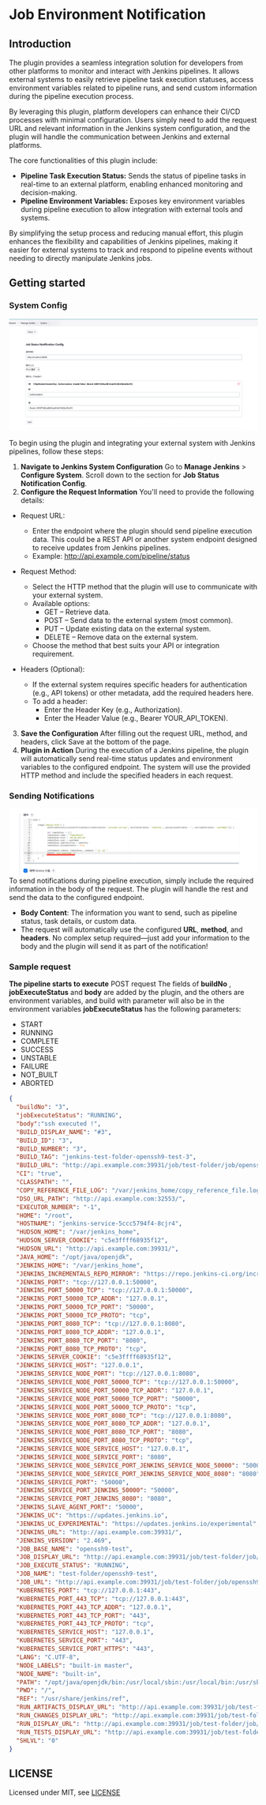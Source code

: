 # Job Environment Notification

## Introduction

The plugin provides a seamless integration solution for developers from other platforms to monitor and interact with Jenkins pipelines. It allows external systems to easily retrieve pipeline task execution statuses, access environment variables related to pipeline runs, and send custom information during the pipeline execution process.

By leveraging this plugin, platform developers can enhance their CI/CD processes with minimal configuration. Users simply need to add the request URL and relevant information in the Jenkins system configuration, and the plugin will handle the communication between Jenkins and external platforms.

The core functionalities of this plugin include:

+ **Pipeline Task Execution Status:**  Sends the status of pipeline tasks in real-time to an external platform, enabling enhanced monitoring and decision-making.
+ **Pipeline Environment Variables:**  Exposes key environment variables during pipeline execution to allow integration with external tools and systems.


By simplifying the setup process and reducing manual effort, this plugin enhances the flexibility and capabilities of Jenkins pipelines, making it easier for external systems to track and respond to pipeline events without needing to directly manipulate Jenkins jobs.
## Getting started
### System Config
![System Config](docs/img.png "System Config")

To begin using the plugin and integrating your external system with Jenkins pipelines, follow these steps:

1. **Navigate to Jenkins System Configuration**
   Go to **Manage Jenkins** > **Configure System**.
   Scroll down to the section for **Job Status Notification Config**.
2. **Configure the Request Information**
   You'll need to provide the following details:

+ Request URL:
  + Enter the endpoint where the plugin should send pipeline execution data. This could be a REST API or another system endpoint designed to receive updates from Jenkins pipelines. 
  + Example: http://api.example.com/pipeline/status
+ Request Method:

  + Select the HTTP method that the plugin will use to communicate with your external system.
  + Available options:
      + GET – Retrieve data.
      + POST – Send data to the external system (most common).
      + PUT – Update existing data on the external system.
      + DELETE – Remove data on the external system.
  + Choose the method that best suits your API or integration requirement.
+ Headers (Optional):

    + If the external system requires specific headers for authentication (e.g., API tokens) or other metadata, add the required headers here.
    + To add a header:
        + Enter the Header Key (e.g., Authorization).
        + Enter the Header Value (e.g., Bearer YOUR_API_TOKEN).
3. **Save the Configuration**
   After filling out the request URL, method, and headers, click Save at the bottom of the page.
4. **Plugin in Action**
   During the execution of a Jenkins pipeline, the plugin will automatically send real-time status updates and environment variables to the configured endpoint.
   The system will use the provided HTTP method and include the specified headers in each request.
### Sending Notifications
   ![Notify Config](docs/img_1.png "Notify")
   To send notifications during pipeline execution, simply include the required information in the body of the request. The plugin will handle the rest and send the data to the configured endpoint.

+ **Body Content**: The information you want to send, such as pipeline status, task details, or custom data.
+ The request will automatically use the configured **URL**, **method**, and **headers**.
No complex setup required—just add your information to the body and the plugin will send it as part of the notification!

### Sample request

**The pipeline starts to execute** POST request
The fields of **buildNo** , **jobExecuteStatus** and **body** are added by the plugin, and the others are environment variables, and build with parameter will also be in the environment variables
**jobExecuteStatus** has the following parameters:
  + START
  + RUNNING
  + COMPLETE
  + SUCCESS
  + UNSTABLE
  + FAILURE
  + NOT_BUILT
  + ABORTED
```json
{
  "buildNo": "3",
  "jobExecuteStatus": "RUNNING",
  "body":"ssh executed !",
  "BUILD_DISPLAY_NAME": "#3",
  "BUILD_ID": "3",
  "BUILD_NUMBER": "3",
  "BUILD_TAG": "jenkins-test-folder-openssh9-test-3",
  "BUILD_URL": "http://api.example.com:39931/job/test-folder/job/openssh9-test/3/",
  "CI": "true",
  "CLASSPATH": "",
  "COPY_REFERENCE_FILE_LOG": "/var/jenkins_home/copy_reference_file.log",
  "DSO_URL_PATH": "http://api.example.com:32553/",
  "EXECUTOR_NUMBER": "-1",
  "HOME": "/root",
  "HOSTNAME": "jenkins-service-5ccc5794f4-8cjr4",
  "HUDSON_HOME": "/var/jenkins_home",
  "HUDSON_SERVER_COOKIE": "c5e3ffff68935f12",
  "HUDSON_URL": "http://api.example.com:39931/",
  "JAVA_HOME": "/opt/java/openjdk",
  "JENKINS_HOME": "/var/jenkins_home",
  "JENKINS_INCREMENTALS_REPO_MIRROR": "https://repo.jenkins-ci.org/incrementals",
  "JENKINS_PORT": "tcp://127.0.0.1:50000",
  "JENKINS_PORT_50000_TCP": "tcp://127.0.0.1:50000",
  "JENKINS_PORT_50000_TCP_ADDR": "127.0.0.1",
  "JENKINS_PORT_50000_TCP_PORT": "50000",
  "JENKINS_PORT_50000_TCP_PROTO": "tcp",
  "JENKINS_PORT_8080_TCP": "tcp://127.0.0.1:8080",
  "JENKINS_PORT_8080_TCP_ADDR": "127.0.0.1",
  "JENKINS_PORT_8080_TCP_PORT": "8080",
  "JENKINS_PORT_8080_TCP_PROTO": "tcp",
  "JENKINS_SERVER_COOKIE": "c5e3ffff68935f12",
  "JENKINS_SERVICE_HOST": "127.0.0.1",
  "JENKINS_SERVICE_NODE_PORT": "tcp://127.0.0.1:8080",
  "JENKINS_SERVICE_NODE_PORT_50000_TCP": "tcp://127.0.0.1:50000",
  "JENKINS_SERVICE_NODE_PORT_50000_TCP_ADDR": "127.0.0.1",
  "JENKINS_SERVICE_NODE_PORT_50000_TCP_PORT": "50000",
  "JENKINS_SERVICE_NODE_PORT_50000_TCP_PROTO": "tcp",
  "JENKINS_SERVICE_NODE_PORT_8080_TCP": "tcp://127.0.0.1:8080",
  "JENKINS_SERVICE_NODE_PORT_8080_TCP_ADDR": "127.0.0.1",
  "JENKINS_SERVICE_NODE_PORT_8080_TCP_PORT": "8080",
  "JENKINS_SERVICE_NODE_PORT_8080_TCP_PROTO": "tcp",
  "JENKINS_SERVICE_NODE_SERVICE_HOST": "127.0.0.1",
  "JENKINS_SERVICE_NODE_SERVICE_PORT": "8080",
  "JENKINS_SERVICE_NODE_SERVICE_PORT_JENKINS_SERVICE_NODE_50000": "50000",
  "JENKINS_SERVICE_NODE_SERVICE_PORT_JENKINS_SERVICE_NODE_8080": "8080",
  "JENKINS_SERVICE_PORT": "50000",
  "JENKINS_SERVICE_PORT_JENKINS_50000": "50000",
  "JENKINS_SERVICE_PORT_JENKINS_8080": "8080",
  "JENKINS_SLAVE_AGENT_PORT": "50000",
  "JENKINS_UC": "https://updates.jenkins.io",
  "JENKINS_UC_EXPERIMENTAL": "https://updates.jenkins.io/experimental",
  "JENKINS_URL": "http://api.example.com:39931/",
  "JENKINS_VERSION": "2.469",
  "JOB_BASE_NAME": "openssh9-test",
  "JOB_DISPLAY_URL": "http://api.example.com:39931/job/test-folder/job/openssh9-test/display/redirect",
  "JOB_EXECUTE_STATUS": "RUNNING",
  "JOB_NAME": "test-folder/openssh9-test",
  "JOB_URL": "http://api.example.com:39931/job/test-folder/job/openssh9-test/",
  "KUBERNETES_PORT": "tcp://127.0.0.1:443",
  "KUBERNETES_PORT_443_TCP": "tcp://127.0.0.1:443",
  "KUBERNETES_PORT_443_TCP_ADDR": "127.0.0.1",
  "KUBERNETES_PORT_443_TCP_PORT": "443",
  "KUBERNETES_PORT_443_TCP_PROTO": "tcp",
  "KUBERNETES_SERVICE_HOST": "127.0.0.1",
  "KUBERNETES_SERVICE_PORT": "443",
  "KUBERNETES_SERVICE_PORT_HTTPS": "443",
  "LANG": "C.UTF-8",
  "NODE_LABELS": "built-in master",
  "NODE_NAME": "built-in",
  "PATH": "/opt/java/openjdk/bin:/usr/local/sbin:/usr/local/bin:/usr/sbin:/usr/bin:/sbin:/bin",
  "PWD": "/",
  "REF": "/usr/share/jenkins/ref",
  "RUN_ARTIFACTS_DISPLAY_URL": "http://api.example.com:39931/job/test-folder/job/openssh9-test/3/display/redirect?page=artifacts",
  "RUN_CHANGES_DISPLAY_URL": "http://api.example.com:39931/job/test-folder/job/openssh9-test/3/display/redirect?page=changes",
  "RUN_DISPLAY_URL": "http://api.example.com:39931/job/test-folder/job/openssh9-test/3/display/redirect",
  "RUN_TESTS_DISPLAY_URL": "http://api.example.com:39931/job/test-folder/job/openssh9-test/3/display/redirect?page=tests",
  "SHLVL": "0"
}
```

## LICENSE

Licensed under MIT, see [LICENSE](LICENSE.md)

